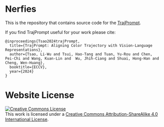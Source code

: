 # Nerfies

This is the repository that contains source code for the [TrajPrompt](https://github.com/TrajPrompt/TrajPrompt).

If you find TrajPrompt useful for your work please cite:
```
@inproceedings{Tsao2024trajPrompt,
  title={TrajPrompt: Aligning Color Trajectory with Vision-Language Representations},
  author={Tsao, Li-Wu and Tsui, Hao-Tang and Tuan, Yu-Rou and Chen, Pei-Chi and Wang, Kuan-Lin and  Wu, Jhih-Ciang and Shuai, Hong-Han and Cheng, Wen-Huang},
  booktitle={ECCV},
  year={2024}
}
```


# Website License
<a rel="license" href="http://creativecommons.org/licenses/by-sa/4.0/"><img alt="Creative Commons License" style="border-width:0" src="https://i.creativecommons.org/l/by-sa/4.0/88x31.png" /></a><br />This work is licensed under a <a rel="license" href="http://creativecommons.org/licenses/by-sa/4.0/">Creative Commons Attribution-ShareAlike 4.0 International License</a>.
